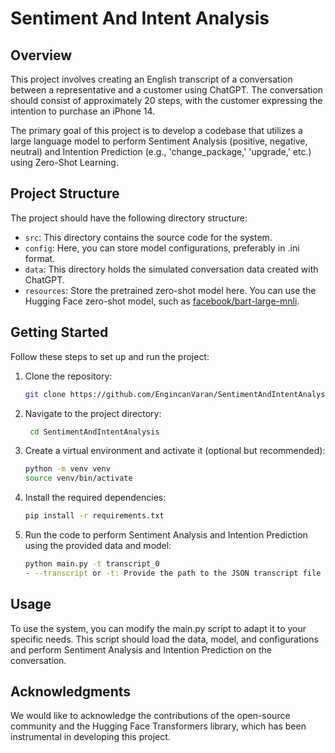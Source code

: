 # Sentiment And Intent Analysis

## Overview

This project involves creating an English transcript of a conversation between a representative and a customer using ChatGPT. The conversation should consist of approximately 20 steps, with the customer expressing the intention to purchase an iPhone 14.

The primary goal of this project is to develop a codebase that utilizes a large language model to perform Sentiment Analysis (positive, negative, neutral) and Intention Prediction (e.g., 'change_package,' 'upgrade,' etc.) using Zero-Shot Learning.

## Project Structure

The project should have the following directory structure:

- `src`: This directory contains the source code for the system.
- `config`: Here, you can store model configurations, preferably in .ini format.
- `data`: This directory holds the simulated conversation data created with ChatGPT.
- `resources`: Store the pretrained zero-shot model here. You can use the Hugging Face zero-shot model, such as [facebook/bart-large-mnli](https://huggingface.co/facebook/bart-large-mnli).

## Getting Started

Follow these steps to set up and run the project:

1. Clone the repository:
   ```sh
   git clone https://github.com/EngincanVaran/SentimentAndIntentAnalysis.git

2. Navigate to the project directory:
   ```sh
    cd SentimentAndIntentAnalysis

3. Create a virtual environment and activate it (optional but recommended):
   ```sh
   python -m venv venv
   source venv/bin/activate
   
4. Install the required dependencies:
   ```sh
   pip install -r requirements.txt

5. Run the code to perform Sentiment Analysis and Intention Prediction using the provided data and model:
   ```sh
   python main.py -t transcript_0
   - --transcript or -t: Provide the path to the JSON transcript file (required).

## Usage
To use the system, you can modify the main.py script to adapt it to your specific needs. This script should load the data, model, and configurations and perform Sentiment Analysis and Intention Prediction on the conversation.

## Acknowledgments
We would like to acknowledge the contributions of the open-source community and the Hugging Face Transformers library, which has been instrumental in developing this project.